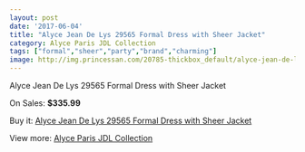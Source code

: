 ```yaml
---
layout: post
date: '2017-06-04'
title: "Alyce Jean De Lys 29565 Formal Dress with Sheer Jacket"
category: Alyce Paris JDL Collection
tags: ["formal","sheer","party","brand","charming"]
image: http://img.princessan.com/20785-thickbox_default/alyce-jean-de-lys-29565-formal-dress-with-sheer-jacket.jpg
---
```

Alyce Jean De Lys 29565 Formal Dress with Sheer Jacket

On Sales: **$335.99**
<a href="https://www.princessan.com/en/alyce-paris-jdl-collection/9396-alyce-jean-de-lys-29565-formal-dress-with-sheer-jacket.html"><amp-img layout="responsive" width="600" height="600" src="//img.princessan.com/20785-thickbox_default/alyce-jean-de-lys-29565-formal-dress-with-sheer-jacket.jpg" alt="Alyce Jean De Lys 29565 Formal Dress with Sheer Jacket 0" /></a>

Buy it: [Alyce Jean De Lys 29565 Formal Dress with Sheer Jacket](https://www.princessan.com/en/alyce-paris-jdl-collection/9396-alyce-jean-de-lys-29565-formal-dress-with-sheer-jacket.html "Alyce Jean De Lys 29565 Formal Dress with Sheer Jacket")

View more: [Alyce Paris JDL Collection](https://www.princessan.com/en/7-alyce-paris-jdl-collection "Alyce Paris JDL Collection")